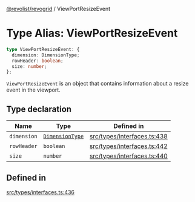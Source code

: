 [@revolist/revogrid](README.md) / ViewPortResizeEvent

# Type Alias: ViewPortResizeEvent

```ts
type ViewPortResizeEvent: {
  dimension: DimensionType;
  rowHeader: boolean;
  size: number;
};
```

`ViewPortResizeEvent` is an object that contains information about a resize
event in the viewport.

## Type declaration

| Name | Type | Defined in |
| ------ | ------ | ------ |
| `dimension` | [`DimensionType`](TypeAlias.DimensionType.md) | [src/types/interfaces.ts:438](https://github.com/revolist/revogrid/blob/e4a447d6483665fe275065ba5ef60722f4635503/src/types/interfaces.ts#L438) |
| `rowHeader` | `boolean` | [src/types/interfaces.ts:442](https://github.com/revolist/revogrid/blob/e4a447d6483665fe275065ba5ef60722f4635503/src/types/interfaces.ts#L442) |
| `size` | `number` | [src/types/interfaces.ts:440](https://github.com/revolist/revogrid/blob/e4a447d6483665fe275065ba5ef60722f4635503/src/types/interfaces.ts#L440) |

## Defined in

[src/types/interfaces.ts:436](https://github.com/revolist/revogrid/blob/e4a447d6483665fe275065ba5ef60722f4635503/src/types/interfaces.ts#L436)
